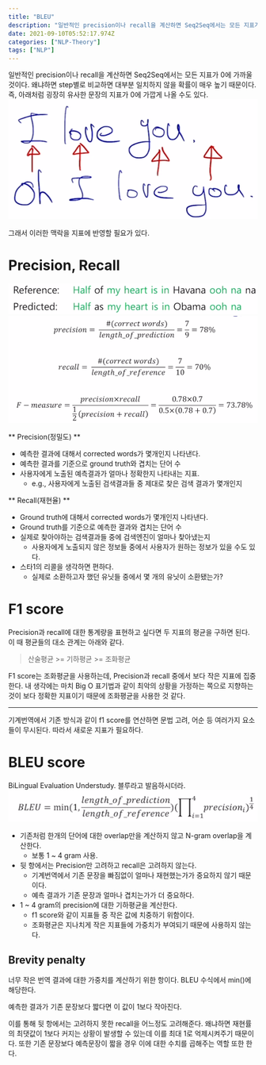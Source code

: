 ```yaml
---
title: "BLEU"
description: "일반적인 precision이나 recall을 계산하면 Seq2Seq에서는 모든 지표가 0에 가까울 것이다. 왜냐하면 step별로 비교하면 대부분 일치하지 않을 확률이 매우 높기 때문이다. 즉, 아래처럼 굉장히 유사한 문장의 지표가 0에 가깝게 나올 수도 있다.그래서 이"
date: 2021-09-10T05:52:17.974Z
categories: ["NLP-Theory"]
tags: ["NLP"]
---
```

일반적인 precision이나 recall을 계산하면 Seq2Seq에서는 모든 지표가 0에 가까울 것이다. 왜냐하면 step별로 비교하면 대부분 일치하지 않을 확률이 매우 높기 때문이다. 즉, 아래처럼 굉장히 유사한 문장의 지표가 0에 가깝게 나올 수도 있다.
![](/assets/images/BLEU/58b650dd-378a-4bfd-b915-7c066c40cc9c-image.png)

그래서 이러한 맥락을 지표에 반영할 필요가 있다.

# Precision, Recall
![](/assets/images/BLEU/346e52dd-e71a-4ba8-b0a8-d298402fd0e9-image.png)
![](/assets/images/BLEU/712dc76b-c5f9-4ff2-9688-98e443521384-image.png)

** Precision(정밀도) **
- 예측한 결과에 대해서 corrected words가 몇개인지 나타낸다.
- 예측한 결과를 기준으로 ground truth와 겹치는 단어 수 
- 사용자에게 노출된 예측결과가 얼마나 정확한지 나타내는 지표.
  - e.g., 사용자에게 노출된 검색결과들 중 제대로 찾은 검색 결과가 몇개인지

** Recall(재현율) **
- Ground truth에 대해서 corrected words가 몇개인지 나타낸다.
- Ground truth를 기준으로 예측한 결과와 겹치는 단어 수
- 실제로 찾아야하는 검색결과들 중에 검색엔진이 얼마나 찾아냈는지
  - 사용자에게 노출되지 않은 정보들 중에서 사용자가 원하는 정보가 있을 수도 있다.
- 스타1의 리콜을 생각하면 편하다.
  - 실제로 소환하고자 했던 유닛들 중에서 몇 개의 유닛이 소환됐는가?

# F1 score
Precision과 recall에 대한 통계량을 표현하고 싶다면 두 지표의 평균을 구하면 된다.
이 때 평균들의 대소 관계는 아래와 같다.
> 산술평균 >= 기하평균 >= 조화평균

F1 score는 조화평균을 사용하는데, Precision과 recall 중에서 보다 작은 지표에 집중한다. 내 생각에는 마치 Big O 표기법과 같이 최악의 상황을 가정하는 쪽으로 지향하는 것이 보다 정확한 지표이기 때문에 조화평균을 사용한 것 같다.

--- 

기계번역에서 기존 방식과 같이 f1 score를 연산하면 문법 고려, 어순 등 여러가지 요소들이 무시된다. 따라서 새로운 지표가 필요하다.

# BLEU score
BiLingual Evaluation Understudy. 블루라고 발음하시더라. 
![](/assets/images/BLEU/fbf1424e-0a7b-4a1c-9ffc-365f9ce0a944-image.png)
- 기존처럼 한개의 단어에 대한 overlap만을 계산하지 않고 N-gram overlap을 계산한다. 
  - 보통 1 ~ 4 gram 사용.
- 뒷 항에서는 Precision만 고려하고 recall은 고려하지 않는다.
  - 기계번역에서 기존 문장을 빠짐없이 얼마나 재현했는가가 중요하지 않기 때문이다.
  - 예측 결과가 기존 문장과 얼마나 겹치는가가 더 중요하다.
- 1 ~ 4 gram의 precision에 대한 기하평균을 계산한다.
  - f1 score와 같이 지표들 중 작은 값에 치중하기 위함이다.
  - 조화평균은 지나치게 작은 지표들에 가중치가 부여되기 때문에 사용하지 않는다.
  
  
## Brevity penalty
너무 작은 번역 결과에 대한 가중치를 계산하기 위한 항이다. BLEU 수식에서 min()에 해당한다.

예측한 결과가 기존 문장보다 짧다면 이 값이 1보다 작아진다.

이를 통해 뒷 항에서는 고려하지 못한 recall을 어느정도 고려해준다. 왜냐하면 재현률의 최댓값이 1보다 커지는 상황이 발생할 수 있는데 이를 최대 1로 억제시켜주기 때문이다. 또한 기존 문장보다 예측문장이 짧을 경우 이에 대한 수치를 곱해주는 역할 또한 한다.



